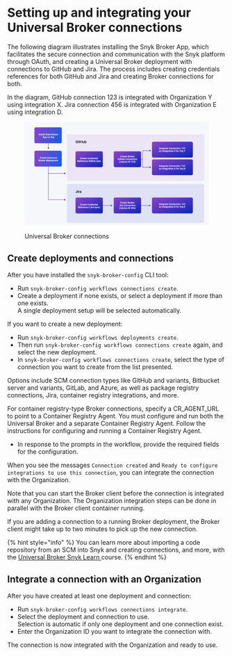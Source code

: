 # Setting up and integrating your Universal Broker connections

The following diagram illustrates installing the Snyk Broker App, which facilitates the secure connection and communication with the Snyk platform through OAuth, and creating a Universal Broker deployment with connections to GitHub and Jira. The process includes creating credentials references for both GitHub and Jira and creating Broker connections for both.

In the diagram, GitHub connection 123 is integrated with Organization Y using integration X. Jira connection 456 is integrated with Organization E using integration D.



<figure><img src="../../../.gitbook/assets/Universal-Broker-deployment-connections (1).png" alt=""><figcaption><p>Universal Broker connections</p></figcaption></figure>

## Create deployments and connections

After you have installed the `snyk-broker-config` CLI tool:

* Run `snyk-broker-config workflows connections create`.
* Create a deployment if none exists, or select a deployment if more than one exists.\
  A single deployment setup will be selected automatically.

If you want to create a new deployment:

* Run `snyk-broker-config workflows deployments create`.
* Then run `snyk-broker-config workflows connections create` again, and select the new deployment.
* In `snyk-broker-config workflows connections create`, select the type of connection you want to create from the list presented.

Options include SCM connection types like GitHub and variants, Bitbucket server and variants, GitLab, and Azure, as well as package registry connections, Jira, container registry integrations, and more.

For container registry-type Broker connections, specify a CR\_AGENT\_URL to point to a Container Registry Agent. You must configure and run both the Universal Broker and a separate Container Registry Agent. Follow the instructions for configuring and running a Container Registry Agent.

* In response to the prompts in the workflow, provide the required fields for the configuration.

When you see the messages `Connection created` and `Ready to configure integrations to use this connection`, you can integrate the connection with the Organization.

Note that you can start the Broker client before the connection is integrated with any Organization. The Organization integration steps can be done in parallel with the Broker client container running.

If you are adding a connection to a running Broker deployment, the Broker client might take up to two minutes to pick up the new connection.

{% hint style="info" %}
You can learn more about importing a code repository from an SCM into Snyk and creating connections, and more, with the [Universal Broker Snyk Learn ](https://learn.snyk.io/lesson/universal-broker/#3f799f7f-58a9-4225-53fb-9cc5b6913920)course.
{% endhint %}

## Integrate a connection with an Organization

After you have created at least one deployment and connection:

* Run `snyk-broker-config workflows connections integrate`.
* Select the deployment and connection to use.\
  Selection is automatic if only one deployment and one connection exist.
* Enter the Organization ID you want to integrate the connection with.

The connection is now integrated with the Organization and ready to use.
